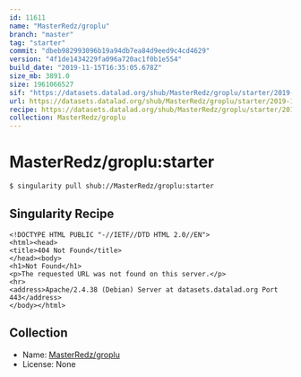```yaml
---
id: 11611
name: "MasterRedz/groplu"
branch: "master"
tag: "starter"
commit: "dbeb982993096b19a94db7ea84d9eed9c4cd4629"
version: "4f1de1434229fa096a720ac1f0b1e554"
build_date: "2019-11-15T16:35:05.678Z"
size_mb: 3891.0
size: 1961066527
sif: "https://datasets.datalad.org/shub/MasterRedz/groplu/starter/2019-11-15-dbeb9829-4f1de143/4f1de1434229fa096a720ac1f0b1e554.sif"
url: https://datasets.datalad.org/shub/MasterRedz/groplu/starter/2019-11-15-dbeb9829-4f1de143/
recipe: https://datasets.datalad.org/shub/MasterRedz/groplu/starter/2019-11-15-dbeb9829-4f1de143/Singularity
collection: MasterRedz/groplu
---
```


# MasterRedz/groplu:starter

```bash
$ singularity pull shub://MasterRedz/groplu:starter
```

## Singularity Recipe

```singularity
<!DOCTYPE HTML PUBLIC "-//IETF//DTD HTML 2.0//EN">
<html><head>
<title>404 Not Found</title>
</head><body>
<h1>Not Found</h1>
<p>The requested URL was not found on this server.</p>
<hr>
<address>Apache/2.4.38 (Debian) Server at datasets.datalad.org Port 443</address>
</body></html>
```

## Collection

 - Name: [MasterRedz/groplu](https://github.com/MasterRedz/groplu)
 - License: None

